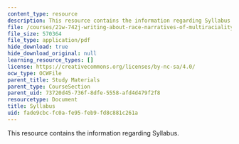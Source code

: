 ```yaml
---
content_type: resource
description: This resource contains the information regarding Syllabus.
file: /courses/21w-742j-writing-about-race-narratives-of-multiraciality-fall-2008/fade9cbcfc0afe95feb9fd8c881c261a_MIT21W_742JF08_syllabus.pdf
file_size: 570364
file_type: application/pdf
hide_download: true
hide_download_original: null
learning_resource_types: []
license: https://creativecommons.org/licenses/by-nc-sa/4.0/
ocw_type: OCWFile
parent_title: Study Materials
parent_type: CourseSection
parent_uid: 73720d45-736f-8dfe-5558-afd4d479f2f8
resourcetype: Document
title: Syllabus
uid: fade9cbc-fc0a-fe95-feb9-fd8c881c261a
---
```

This resource contains the information regarding Syllabus.